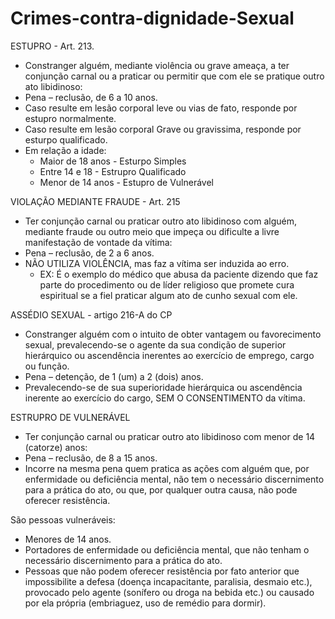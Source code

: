 # Crimes-contra-dignidade-Sexual

ESTUPRO - Art. 213.
- Constranger alguém, mediante violência ou grave ameaça, a ter conjunção carnal ou a praticar ou permitir que com ele se pratique outro ato libidinoso:  
- Pena – reclusão, de 6 a 10 anos. 
- Caso resulte em lesão corporal leve ou vias de fato, responde por estupro normalmente.
- Caso resulte em lesão corporal Grave ou gravissima, responde por esturpo qualificado.
- Em relação a idade:
  - Maior de 18 anos - Esturpo Simples 
  - Entre 14 e 18 - Estrupro Qualificado
  - Menor de 14 anos - Estupro de Vulnerável 

VIOLAÇÃO MEDIANTE FRAUDE - Art. 215
- Ter conjunção carnal ou praticar outro ato libidinoso com alguém, mediante fraude ou outro meio que impeça ou dificulte a livre manifestação de vontade da vítima:
- Pena – reclusão, de 2 a 6 anos. 
- NÃO UTILIZA VIOLÊNCIA, mas faz a vítima ser induzida ao erro.
  - EX: É o exemplo do médico que abusa da paciente dizendo que faz parte do procedimento ou de líder religioso que promete cura espiritual se a fiel praticar algum ato de cunho sexual com ele.
  
ASSÉDIO SEXUAL - artigo 216-A do CP
- Constranger alguém com o intuito de obter vantagem ou favorecimento sexual, prevalecendo-se o agente da sua condição de superior hierárquico ou ascendência inerentes ao exercício de emprego, cargo ou função.          
- Pena – detenção, de 1 (um) a 2 (dois) anos. 
- Prevalecendo-se de sua superioridade hierárquica ou ascendência inerente ao exercício do cargo, SEM O CONSENTIMENTO da vítima.

ESTRUPRO DE VULNERÁVEL
- Ter conjunção carnal ou praticar outro ato libidinoso com menor de 14 (catorze) anos:  
- Pena – reclusão, de 8 a 15 anos. 
- Incorre na mesma pena quem pratica as ações com alguém que, por enfermidade ou deficiência mental, não tem o necessário discernimento para a prática do ato, ou que, por qualquer outra causa, não pode oferecer resistência.     

São pessoas vulneráveis:
  - Menores de 14 anos.
  - Portadores de enfermidade ou deficiência mental, que não tenham o necessário discernimento para a prática do ato.
  - Pessoas que não podem oferecer resistência por fato anterior que impossibilite a defesa (doença incapacitante, paralisia, desmaio etc.), provocado pelo agente (sonífero ou droga na bebida etc.) ou causado por ela própria (embriaguez, uso de remédio para dormir).
